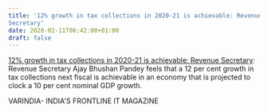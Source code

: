 ```yaml
---
title: '12% growth in tax collections in 2020-21 is achievable: Revenue
Secretary'
date: 2020-02-11T06:42:00+01:00
draft: false
---
```


[12% growth in tax collections in 2020-21 is achievable: Revenue Secretary](https://varindia.com/news/12-growth-in-tax-collections-in-202021-is-achievable-revenue-secretary#.XkI-pTFMrpQ.blogger): Revenue Secretary Ajay Bhushan Pandey feels that a 12 per cent growth in tax collections next fiscal is achievable in an economy that is projected to clock a 10 per cent nominal GDP growth.  
  
VARINDIA- INDIA'S FRONTLINE IT MAGAZINE